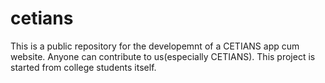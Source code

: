 # cetians
This is a public  repository for the developemnt of a CETIANS app cum website.
Anyone can contribute to us(especially CETIANS).
This project is started from college students itself.
